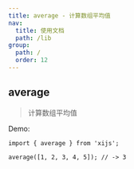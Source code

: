 ```yaml
---
title: average - 计算数组平均值
nav:
  title: 使用文档
  path: /lib
group:
  path: /
  order: 12
---
```


## average

> 计算数组平均值

Demo:

```tsx | pure
import { average } from 'xijs';

average([1, 2, 3, 4, 5]); // -> 3
```
